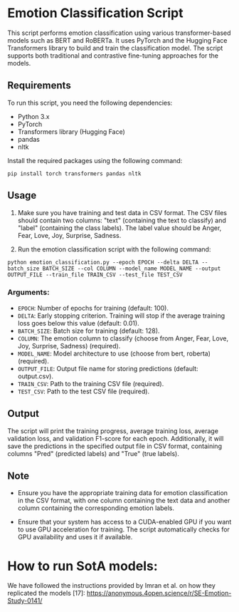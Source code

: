 # Emotion Classification Script

This script performs emotion classification using various transformer-based models such as BERT and RoBERTa. It uses PyTorch and the Hugging Face Transformers library to build and train the classification model. The script supports both traditional and contrastive fine-tuning approaches for the models.

## Requirements

To run this script, you need the following dependencies:

- Python 3.x
- PyTorch
- Transformers library (Hugging Face)
- pandas
- nltk

Install the required packages using the following command:

`pip install torch transformers pandas nltk`



## Usage

1. Make sure you have training and test data in CSV format. The CSV files should contain two columns: "text" (containing the text to classify) and "label" (containing the class labels). The label value should be Anger, Fear, Love, Joy, Surprise, Sadness. 


2. Run the emotion classification script with the following command:


`python emotion_classification.py --epoch EPOCH --delta DELTA --batch_size BATCH_SIZE --col COLUMN --model_name MODEL_NAME --output OUTPUT_FILE --train_file TRAIN_CSV --test_file TEST_CSV`


### Arguments:

- `EPOCH`: Number of epochs for training (default: 100).
- `DELTA`: Early stopping criterion. Training will stop if the average training loss goes below this value (default: 0.01).
- `BATCH_SIZE`: Batch size for training (default: 128).
- `COLUMN`: The emotion column to classify (choose from Anger, Fear, Love, Joy, Surprise, Sadness) (required).
- `MODEL_NAME`: Model architecture to use (choose from bert, roberta) (required).
- `OUTPUT_FILE`: Output file name for storing predictions (default: output.csv).
- `TRAIN_CSV`: Path to the training CSV file (required).
- `TEST_CSV`: Path to the test CSV file (required).

## Output

The script will print the training progress, average training loss, average validation loss, and validation F1-score for each epoch. Additionally, it will save the predictions in the specified output file in CSV format, containing columns "Pred" (predicted labels) and "True" (true labels).

## Note

- Ensure you have the appropriate training data for emotion classification in the CSV format, with one column containing the text data and another column containing the corresponding emotion labels.

- Ensure that your system has access to a CUDA-enabled GPU if you want to use GPU acceleration for training. The script automatically checks for GPU availability and uses it if available.

# How to run SotA models:

We have followed the instructions provided by Imran et al. on how they replicated the models [17]: https://anonymous.4open.science/r/SE-Emotion-Study-0141/
